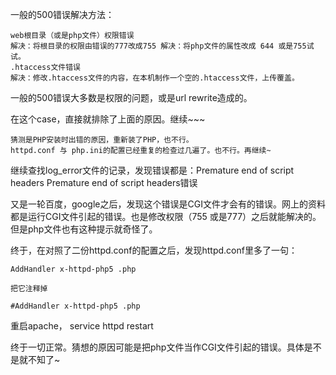 一般的500错误解决方法：

    web根目录（或是php文件）权限错误
    解决：将根目录的权限由错误的777改成755 解决：将php文件的属性改成 644 或是755试试。
    .htaccess文件错误
    解决：修改.htaccess文件的内容，在本机制作一个空的.htaccess文件，上传覆盖。

一般的500错误大多数是权限的问题，或是url rewrite造成的。

在这个case，直接就排除了上面的原因。继续~~~

    猜测是PHP安装时出错的原因，重新装了PHP，也不行。
    httpd.conf 与 php.ini的配置已经重复的检查过几遍了。也不行。再继续~

继续查找log_error文件的记录，发现错误都是：Premature end of script headers
Premature end of script headers错误

又是一轮百度，google之后，发现这个错误是CGI文件才会有的错误。网上的资料都是运行CGI文件引起的错误。也是修改权限（755 或是777）之后就能解决的。但是php文件也有这种提示就奇怪了。

终于，在对照了二份httpd.conf的配置之后，发现httpd.conf里多了一句：

    AddHandler x-httpd-php5 .php

    把它注释掉

    #AddHandler x-httpd-php5 .php

重启apache， service httpd restart

终于一切正常。猜想的原因可能是把php文件当作CGI文件引起的错误。具体是不是就不知了~


